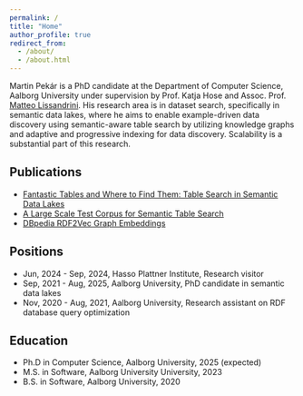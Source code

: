 ```yaml
---
permalink: /
title: "Home"
author_profile: true
redirect_from: 
  - /about/
  - /about.html
---
```


Martin Pekár is a PhD candidate at the Department of Computer Science, Aalborg University under supervision by Prof. Katja Hose and Assoc. Prof. [Matteo Lissandrini](https://lissandrini.com/).
His research area is in dataset search, specifically in semantic data lakes, where he aims to enable example-driven data discovery using semantic-aware table search by utilizing knowledge graphs and adaptive and progressive indexing for data discovery.
Scalability is a substantial part of this research.

Publications
------
- [Fantastic Tables and Where to Find Them: Table Search in Semantic Data Lakes](https://mrpekar98.github.io//publications/2025-03-25_fantastic_tables_and_where_to_find_them_table_search_in_semantic_data_lakes/)
- [A Large Scale Test Corpus for Semantic Table Search](https://mrpekar98.github.io//publications/2022_DBpedia_RDF2Vec_Graph_Embeddings/)
- [DBpedia RDF2Vec Graph Embeddings]()

Positions
------
- Jun, 2024 - Sep, 2024, Hasso Plattner Institute, Research visitor
- Sep, 2021 - Aug, 2025, Aalborg University, PhD candidate in semantic data lakes
- Nov, 2020 - Aug, 2021, Aalborg University, Research assistant on RDF database query optimization

Education
------
* Ph.D in Computer Science, Aalborg University, 2025 (expected)
* M.S. in Software, Aalborg University University, 2023
* B.S. in Software, Aalborg University, 2020
